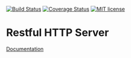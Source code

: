 [![Build Status](https://travis-ci.org/yc-server/core.svg?branch=master)](https://travis-ci.org/yc-server/core.svg?branch=master)
[![Coverage Status](https://coveralls.io/repos/github/yc-server/core/badge.svg?branch=master)](https://coveralls.io/github/yc-server/core?branch=master)
[![MIT license](http://img.shields.io/badge/license-MIT-brightgreen.svg)](http://opensource.org/licenses/MIT)

# Restful HTTP Server

[Documentation](./docs/README.md)